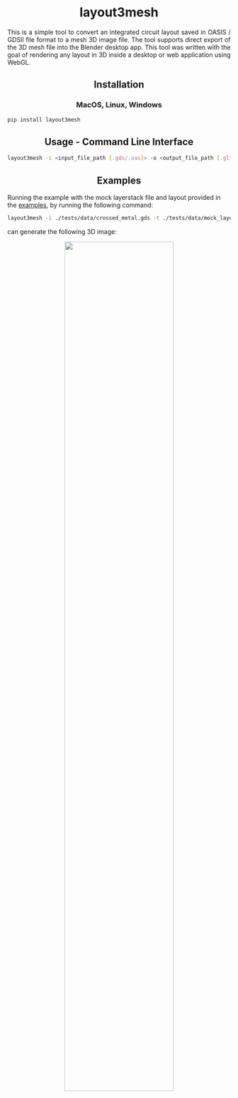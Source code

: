 <h1 align=center> layout3mesh </h1>

<div align=justify>
<p> This is a simple tool to convert an integrated circuit layout saved in OASIS / GDSII file format to a mesh 3D image file. The tool supports direct export of the 3D mesh file into the Blender desktop app. This tool was written with the goal of rendering any layout in 3D inside a desktop or web application using WebGL. </p>
</div>

<h2 align=center> Installation </h2>

<h3 align=center> MacOS, Linux, Windows </h3>

```bash
pip install layout3mesh
```

<h2 align=center> Usage - Command Line Interface </h2>

```bash
layout3mesh -i <input_file_path [.gds/.oas]> -o <output_file_path [.gltf]> -t <layerstack_file_path [.ymls]>
```

<h2 align=center> Examples </h2>

<p>
Running the example with the mock layerstack file and layout provided in the <a href="tests/data/">examples</a>, by running the following command:
</p>

```bash
layout3mesh -i ./tests/data/crossed_metal.gds -t ./tests/data/mock_layers.ymls -o ./tests/data/crossed_metal.gltf
```

<p>
can generate the following 3D image:
</p>

<p align=center>


<img src="tests/data/crossed_metal.gif" width=70%/>

</p>
